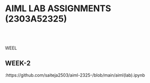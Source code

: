  <H1>AIML LAB ASSIGNMENTS (2303A52325)</H1>
 <BR><BR>
 <BR>
 WEEL
 <H2>WEEK-2</H2>:https://github.com/saiteja2503/aiml-2325-/blob/main/aiml(lab).ipynb
<BR><BR>
<BR><BR>
